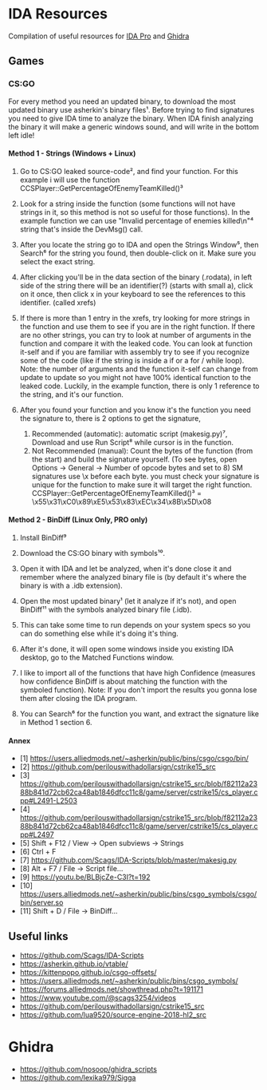 # IDA Resources

Compilation of useful resources for [IDA Pro](https://hex-rays.com/ida-pro/) and [Ghidra](https://github.com/NationalSecurityAgency/ghidra)

## Games

### CS:GO

For every method you need an updated binary, to download the most updated binary use asherkin's binary files¹.
Before trying to find signatures you need to give IDA time to analyze the binary.
When IDA finish analyzing the binary it will make a generic windows sound, and will write in the bottom left idle! 

#### Method 1 - Strings (Windows + Linux)
1. Go to CS:GO leaked source-code², and find your function.
For this example i will use the function CCSPlayer::GetPercentageOfEnemyTeamKilled()³

2. Look for a string inside the function (some functions will not have strings in it, so this method is not so useful for those functions).
In the example function we can use "Invalid percentage of enemies killed\n"⁴ string that's inside the DevMsg() call.

3. After you locate the string go to IDA and open the Strings Window⁵, then Search⁶ for the string you found, then double-click on it.
Make sure you select the exact string.

4. After clicking you'll be in the data section of the binary (.rodata), in left side of the string there will be an identifier(?) (starts with small a),
  click on it once, then click x in your keyboard to see the references to this identifier. (called xrefs)

5. If there is more than 1 entry in the xrefs, try looking for more strings in the function and use them to see if you are in the right function.
        If there are no other strings, you can try to look at number of arguments in the function and compare it with the leaked code.
        You can look at function it-self and if you are familiar with assembly try to see if you recognize some of the code (like if the string is inside a if or a for / while loop).
        Note: the number of arguments and the function it-self can change from update to update so you might not have 100% identical function to the leaked code.
Luckily, in the example function, there is only 1 reference to the string, and it's our function.

6. After you found your function and you know it's the function you need the signature to, there is 2 options to get the signature,
    1. Recommended (automatic): automatic script (makesig.py)⁷, Download and use Run Script⁸ while cursor is in the function.
    2. Not Recommended (manual): Count the bytes of the function (from the start) and build the signature yourself. (To see bytes, open Options → General → Number of opcode bytes and set to 8)
     SM signatures use \x before each byte. you must check your signature is unique for the function to make sure it will target the right function.
CCSPlayer::GetPercentageOfEnemyTeamKilled()³ = \x55\x31\xC0\x89\xE5\x53\x83\xEC\x34\x8B\x5D\x08

#### Method 2 - BinDiff (Linux Only, PRO only)
1. Install BinDiff⁹

2. Download the CS:GO binary with symbols¹⁰.

3. Open it with IDA and let be analyzed, when it's done close it and remember where the analyzed binary file is (by default it's where the binary is with a .idb extension).

4. Open the most updated binary¹ (let it analyze if it's not), and open BinDiff¹¹ with the symbols analyzed binary file (.idb).

5. This can take some time to run depends on your system specs so you can do something else while it's doing it's thing.

6. After it's done, it will open some windows inside you existing IDA desktop, go to the Matched Functions window.

7. I like to import all of the functions that have high Confidence (measures how confidence BinDiff is about matching the function with the symboled function).
Note: If you don't import the results you gonna lose them after closing the IDA program.

8. You can Search⁶ for the function you want, and extract the signature like in Method 1 section 6.

#### Annex
- [1] https://users.alliedmods.net/~asherkin/public/bins/csgo/csgo/bin/
- [2] https://github.com/perilouswithadollarsign/cstrike15_src
- [3] https://github.com/perilouswithadollarsign/cstrike15_src/blob/f82112a2388b841d72cb62ca48ab1846dfcc11c8/game/server/cstrike15/cs_player.cpp#L2491-L2503
- [4] https://github.com/perilouswithadollarsign/cstrike15_src/blob/f82112a2388b841d72cb62ca48ab1846dfcc11c8/game/server/cstrike15/cs_player.cpp#L2497
- [5] Shift + F12 / View → Open subviews → Strings
- [6] Ctrl + F
- [7] https://github.com/Scags/IDA-Scripts/blob/master/makesig.py
- [8] Alt + F7 / File → Script file...
- [9] https://youtu.be/BLBjcZe-C3I?t=192
- [10] https://users.alliedmods.net/~asherkin/public/bins/csgo_symbols/csgo/bin/server.so
- [11] Shift + D / File → BinDiff...

## Useful links

- https://github.com/Scags/IDA-Scripts
- https://asherkin.github.io/vtable/
- https://kittenpopo.github.io/csgo-offsets/
- https://users.alliedmods.net/~asherkin/public/bins/csgo_symbols/
- https://forums.alliedmods.net/showthread.php?t=191171
- https://www.youtube.com/@scags3254/videos
- https://github.com/perilouswithadollarsign/cstrike15_src
- https://github.com/lua9520/source-engine-2018-hl2_src

# Ghidra
- https://github.com/nosoop/ghidra_scripts
- https://github.com/lexika979/Sigga
